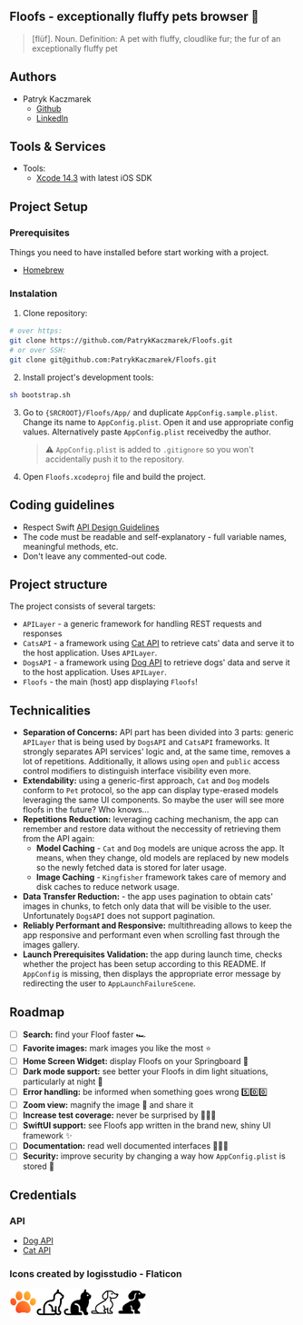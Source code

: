 ## Floofs - exceptionally fluffy pets browser 🐾

> [flüf]. Noun. Definition: A pet with fluffy, cloudlike fur; the fur of an exceptionally fluffy pet


## Authors

* Patryk Kaczmarek
	* [Github](https://github.com/PatrykKaczmarek)
	* [LinkedIn](https://www.linkedin.com/in/patryk-kaczmarek-ios/)

## Tools & Services

* Tools:
  * [Xcode 14.3](https://developer.apple.com/download/) with latest iOS SDK

## Project Setup

### Prerequisites

Things you need to have installed before start working with a project.

* [Homebrew](https://brew.sh)

### Instalation

1. Clone repository:

  ```bash
  # over https:
  git clone https://github.com/PatrykKaczmarek/Floofs.git
  # or over SSH:
  git clone git@github.com:PatrykKaczmarek/Floofs.git
  ```

2. Install project's development tools:

  ```bash
  sh bootstrap.sh
  ```

3. Go to `{SRCROOT}/Floofs/App/` and duplicate `AppConfig.sample.plist`. Change its name to `AppConfig.plist`. Open it and use appropriate config values. Alternatively paste `AppConfig.plist` receivedby the author.

	> ⚠️ `AppConfig.plist` is added to `.gitignore` so you won't accidentally push it to the repository.


4. Open `Floofs.xcodeproj` file and build the project.

## Coding guidelines

- Respect Swift [API Design Guidelines](https://swift.org/documentation/api-design-guidelines/)
- The code must be readable and self-explanatory - full variable names, meaningful methods, etc.
- Don't leave any commented-out code.

## Project structure

The project consists of several targets:

- `APILayer` - a generic framework for handling REST requests and responses
- `CatsAPI` - a framework using [Cat API](https://thecatapi.com/) to retrieve cats' data and serve it to the host application. Uses `APILayer`.
- `DogsAPI` - a framework using [Dog API](https://dog.ceo/dog-api/) to retrieve dogs' data and serve it to the host application. Uses `APILayer`.
- `Floofs` - the main (host) app displaying `Floofs`!

## Technicalities

- **Separation of Concerns:** API part has been divided into 3 parts: generic `APILayer` that is being used by `DogsAPI` and `CatsAPI` frameworks. It strongly separates API services' logic and, at the same time, removes a lot of repetitions. Additionally, it allows using `open` and `public` access control modifiers to distinguish interface visibility even more.
- **Extendability:** using a generic-first approach, `Cat` and `Dog` models conform to `Pet` protocol, so the app can display type-erased models leveraging the same UI components. So maybe the user will see more floofs in the future? Who knows...
- **Repetitions Reduction:** leveraging caching mechanism, the app can remember and restore data without the neccessity of retrieving them from the API again:
	- **Model Caching** - `Cat` and `Dog` models are unique across the app. It means, when they change, old models are replaced by new models so the newly fetched data is stored for later usage.
	- **Image Caching** - `Kingfisher` framework takes care of memory and disk caches to reduce network usage.
- **Data Transfer Reduction:** - the app uses pagination to obtain cats' images in chunks, to fetch only data that will be visible to the user. Unfortunately `DogsAPI` does not support pagination.
- **Reliably Performant and Responsive:** multithreading allows to keep the app responsive and performant even when scrolling fast through the images gallery.
- **Launch Prerequisites Validation:** the app during launch time, checks whether the project has been setup according to this README. If `AppConfig` is missing, then displays the appropriate error message by redirecting the user to `AppLaunchFailureScene`.

## Roadmap

- [ ] **Search:** find your Floof faster 🏎️
- [ ] **Favorite images:** mark images you like the most ⭐️
- [ ] **Home Screen Widget:** display Floofs on your Springboard 📱
- [ ] **Dark mode support:** see better your Floofs in dim light situations, particularly at night 🌙
- [ ] **Error handling:** be informed when something goes wrong 5️⃣0️⃣0️⃣
- [ ] **Zoom view:** magnify the image 🔎 and share it
- [ ] **Increase test coverage:** never be surprised by 🐛🐛🐛
- [ ] **SwiftUI support:** see Floofs app written in the brand new, shiny UI framework ✨
- [ ] **Documentation:** read well documented interfaces 📕📗📘
- [ ] **Security:** improve security by changing a way how `AppConfig.plist` is stored 🔐

## Credentials

### API

- [Dog API](https://dog.ceo/dog-api/)
- [Cat API](https://thecatapi.com/)

### Icons created by logisstudio - Flaticon

<a href="https://www.flaticon.com/free-icons/paw"><img src="Floofs/Assets.xcassets/paw.imageset/paw.png" align="left" height="48" width="48"></a>

<a href="https://www.flaticon.com/free-icons/cat"><img src="Floofs/Assets.xcassets/cat_deselected.imageset/cat_deselected@3x.png" align="left" height="48" width="48"></a>

<a href="https://www.flaticon.com/free-icons/cat"><img src="Floofs/Assets.xcassets/cat_selected.imageset/cat_selected@3x.png" align="left" height="48" width="48"></a>

<a href="https://www.flaticon.com/free-icons/dog"><img src="Floofs/Assets.xcassets/dog_deselected.imageset/dog_deselected@3x.png" align="left" height="48" width="48"></a>

<a href="https://www.flaticon.com/free-icons/dog"><img src="Floofs/Assets.xcassets/dog_selected.imageset/dog_selected@3x.png" align="left" height="48" width="48"></a>